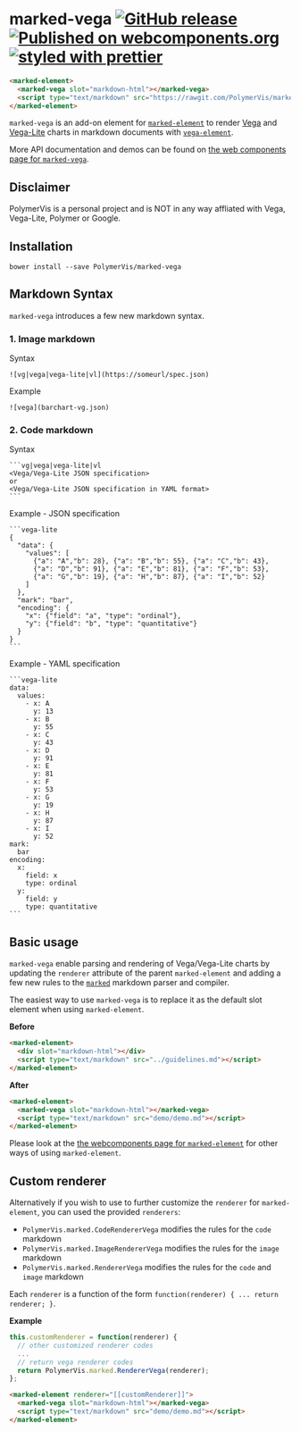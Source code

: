 marked-vega
[![GitHub release](https://img.shields.io/github/release/PolymerVis/marked-vega.svg)](https://github.com/PolymerVis/marked-vega/releases)
[![Published on webcomponents.org](https://img.shields.io/badge/webcomponents.org-published-blue.svg)](https://www.webcomponents.org/element/PolymerVis/marked-vega)
[![styled with prettier](https://img.shields.io/badge/styled_with-prettier-ff69b4.svg)](https://github.com/prettier/prettier)
==========

<!---
```
<custom-element-demo>
  <template>
    <link rel="import" href="marked-vega.html">
    <link rel="import" href="../marked-element/marked-element.html">
    <next-code-block></next-code-block>
  </template>
</custom-element-demo>
```
-->
```html
<marked-element>
  <marked-vega slot="markdown-html"></marked-vega>
  <script type="text/markdown" src="https://rawgit.com/PolymerVis/marked-vega/master/demo/readme.md"></script>
</marked-element>
```

`marked-vega` is an add-on element for
[`marked-element`](https://www.webcomponents.org/element/PolymerElements/marked-element)
to render [Vega](https://vega.github.io/vega) and
[Vega-Lite](https://vega.github.io/vega-lite) charts in markdown documents with
[`vega-element`](https://www.webcomponents.org/element/PolymerElements/vega-element).

More API documentation and demos can be found on
[the web components page for `marked-vega`](https://www.webcomponents.org/element/PolymerVis/marked-vega).

## Disclaimer
PolymerVis is a personal project and is NOT in any way affliated with Vega,
Vega-Lite, Polymer or Google.

## Installation

```
bower install --save PolymerVis/marked-vega
```

## Markdown Syntax
`marked-vega` introduces a few new markdown syntax.  

### 1. Image markdown
Syntax
~~~~
![vg|vega|vega-lite|vl](https://someurl/spec.json)
~~~~
Example
~~~~
![vega](barchart-vg.json)
~~~~

### 2. Code markdown
Syntax
~~~~
```vg|vega|vega-lite|vl
<Vega/Vega-Lite JSON specification>
or
<Vega/Vega-Lite JSON specification in YAML format>
```
~~~~
Example - JSON specification
~~~~
```vega-lite
{
  "data": {
    "values": [
      {"a": "A","b": 28}, {"a": "B","b": 55}, {"a": "C","b": 43},
      {"a": "D","b": 91}, {"a": "E","b": 81}, {"a": "F","b": 53},
      {"a": "G","b": 19}, {"a": "H","b": 87}, {"a": "I","b": 52}
    ]
  },
  "mark": "bar",
  "encoding": {
    "x": {"field": "a", "type": "ordinal"},
    "y": {"field": "b", "type": "quantitative"}
  }
}
```
~~~~

Example - YAML specification
~~~~
```vega-lite
data:
  values:
    - x: A
      y: 13
    - x: B
      y: 55
    - x: C
      y: 43
    - x: D
      y: 91      
    - x: E
      y: 81      
    - x: F
      y: 53      
    - x: G
      y: 19      
    - x: H
      y: 87      
    - x: I
      y: 52      
mark:
  bar
encoding:
  x:
    field: x
    type: ordinal
  y:
    field: y
    type: quantitative
```
~~~~

## Basic usage
`marked-vega` enable parsing and rendering of Vega/Vega-Lite charts by updating
the `renderer` attribute of the parent `marked-element` and adding a few new
rules to the [`marked`](https://github.com/chjj/marked) markdown parser and
compiler.  

The easiest way to use `marked-vega` is to replace it as the default slot element
when using `marked-element`.  

**Before**  
```html
<marked-element>
  <div slot="markdown-html"></div>
  <script type="text/markdown" src="../guidelines.md"></script>
</marked-element>
```
**After**  
```html
<marked-element>
  <marked-vega slot="markdown-html"></marked-vega>
  <script type="text/markdown" src="demo/demo.md"></script>
</marked-element>
```

Please look at the
[the webcomponents page for `marked-element`](https://www.webcomponents.org/element/PolymerElements/marked-element)
for other ways of using `marked-element`.

## Custom renderer
Alternatively if you wish to use to further customize the `renderer` for
`marked-element`, you can used the provided `renderers`:
- `PolymerVis.marked.CodeRendererVega` modifies the rules for the `code` markdown
- `PolymerVis.marked.ImageRendererVega` modifies the rules for the `image` markdown
- `PolymerVis.marked.RendererVega` modifies the rules for the `code` and `image` markdown   

Each `renderer` is a function of the form `function(renderer) { ... return renderer; }`.

**Example**
```javascript
this.customRenderer = function(renderer) {
  // other customized renderer codes
  ...
  // return vega renderer codes
  return PolymerVis.marked.RendererVega(renderer);
};
```
```html
<marked-element renderer="[[customRenderer]]">
  <marked-vega slot="markdown-html"></marked-vega>
  <script type="text/markdown" src="demo/demo.md"></script>
</marked-element>
```
